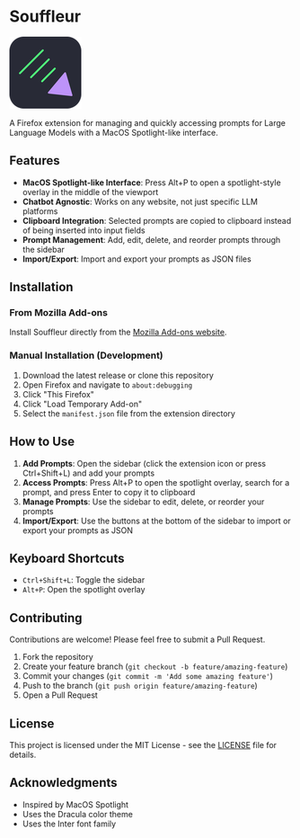 # Souffleur

![Souffleur Logo](icons/icon128.png)

A Firefox extension for managing and quickly accessing prompts for Large Language Models with a MacOS Spotlight-like interface.

## Features

- **MacOS Spotlight-like Interface**: Press Alt+P to open a spotlight-style overlay in the middle of the viewport
- **Chatbot Agnostic**: Works on any website, not just specific LLM platforms
- **Clipboard Integration**: Selected prompts are copied to clipboard instead of being inserted into input fields
- **Prompt Management**: Add, edit, delete, and reorder prompts through the sidebar
- **Import/Export**: Import and export your prompts as JSON files

## Installation

### From Mozilla Add-ons

Install Souffleur directly from the [Mozilla Add-ons website](https://addons.mozilla.org/en-US/firefox/addon/souffleur/).

### Manual Installation (Development)

1. Download the latest release or clone this repository
2. Open Firefox and navigate to `about:debugging`
3. Click "This Firefox"
4. Click "Load Temporary Add-on"
5. Select the `manifest.json` file from the extension directory

## How to Use

1. **Add Prompts**: Open the sidebar (click the extension icon or press Ctrl+Shift+L) and add your prompts
2. **Access Prompts**: Press Alt+P to open the spotlight overlay, search for a prompt, and press Enter to copy it to clipboard
3. **Manage Prompts**: Use the sidebar to edit, delete, or reorder your prompts
4. **Import/Export**: Use the buttons at the bottom of the sidebar to import or export your prompts as JSON

## Keyboard Shortcuts

- `Ctrl+Shift+L`: Toggle the sidebar
- `Alt+P`: Open the spotlight overlay

## Contributing

Contributions are welcome! Please feel free to submit a Pull Request.

1. Fork the repository
2. Create your feature branch (`git checkout -b feature/amazing-feature`)
3. Commit your changes (`git commit -m 'Add some amazing feature'`)
4. Push to the branch (`git push origin feature/amazing-feature`)
5. Open a Pull Request

## License

This project is licensed under the MIT License - see the [LICENSE](LICENSE) file for details.

## Acknowledgments

- Inspired by MacOS Spotlight
- Uses the Dracula color theme
- Uses the Inter font family
